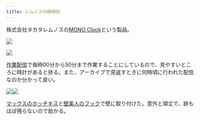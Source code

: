 ```yaml
---
title: レムノスの掛時計
---
```

株式会社タカタレムノスの[MONO Clock](https://www.amazon.co.jp/dp/B004UIT8BK)という製品。

![](https://lh6.googleusercontent.com/SQzyzcYfOY1LkLIs3aIE1avFTYKsKCxZfdQ5OzrF5b3tci2PiZIhE6QOkaUnizaDKWTqbFbWP4Ppkzhn4UC6HkRq-u0ANcPdSImLfNsCvz8rWJuarK1ZDIcyDtIU9WJZSVhGD7yLgXqQubqRrmJNZ4t9PauzuMKjyXa_oTL-TIi3JIsYe7o77HDG)

![](https://lh5.googleusercontent.com/N-ywTGhA-8zmaqcDcG37wCcWh5ViEAHijajYXUzy1x_-SFPA300NT0Ls1TaYSxk2HEg7hafCsZbQ4-J3nIMz0aBaUzPSyas-PhdCznSnvqtp8u6FM71Vea57JXzDqQwPE70qp44lxA8cKBGpNte_lhtdVRqzDfal_VnfT2SLU0FSN6Jqjh7T1ItK)

[作業配信](https://www.youtube.com/channel/UC5s-KpSDGzxWPWNv94PnJHw)で毎時00分から50分まで作業することにしているので、見やすいところに時計があると捗る。また、アーカイブで見返すときに何時頃に行われた配信なのか分かって良い。

![](https://lh5.googleusercontent.com/-zbv-u98Q0_HXmSlOlDBfp9hY01qwNNbWL_iki4MMilhS9ZSvnrjdac-RbakoDwIMcuTU5JS5IDOqGx1C_2jkSf0Reqf5uqOJXzRKQifgNZLoiDIwIrs5h7QHcsVY8-WEsKZzD8x3TwIqpJUzrtLCZgmShRNoqwTrKRxGfLeJbqDcPSdC12klajv)![](https://lh4.googleusercontent.com/790JMF4Hzt4I71JIm_QGTcIvLNxjzeMh2PH_OxtcNtrINM62sv0yNVLILjoJ63G_xvGdmfZfaGpWKLLsQuhDdVvf5SYhpwaDwx3hyuDqRoGmP_AuETbpnxbRo8AScFFlc7TubOpd10bwsQ8aeX6vdrd1mdjpKgcp7MMSkdcXz6UQvPclEDrCv-mP)

[マックスのホッチキス](https://www.amazon.co.jp/dp/B000O9WRWG)と[壁美人のフック](https://www.amazon.co.jp/dp/B00CU78TDG)で壁に取り付けた。意外と頑丈で、跡もほぼ残らないので助かる。

